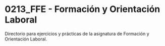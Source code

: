 # 0213_FFE - Formación y Orientación Laboral

Directorio para ejercicios y prácticas de la asignatura de Formación y Orientación Laboral.